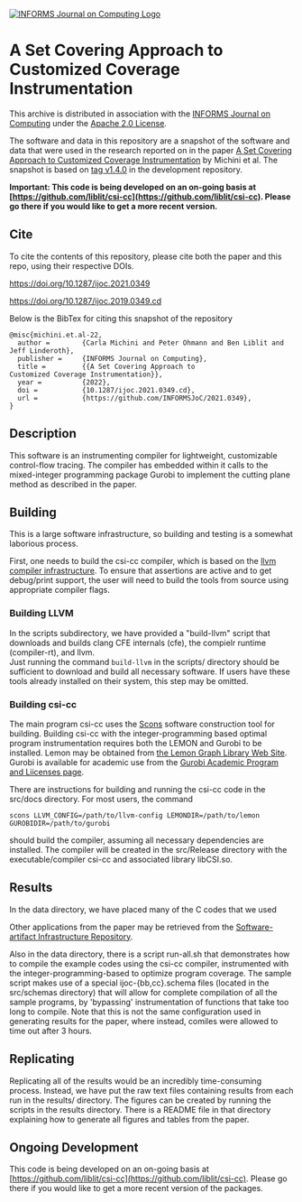 [![INFORMS Journal on Computing Logo](https://INFORMSJoC.github.io/logos/INFORMS_Journal_on_Computing_Header.jpg)](https://pubsonline.informs.org/journal/ijoc)

# A Set Covering Approach to Customized Coverage Instrumentation

This archive is distributed in association with the [INFORMS Journal on
Computing](https://pubsonline.informs.org/journal/ijoc) under the [Apache 2.0 License](LICENSE).

The software and data in this repository are a snapshot of the software and data that were used in the research reported on in the paper [A Set Covering Approach to Customized Coverage Instrumentation](https://doi.org/10.1287/ijoc.2019.0000) by Michini et al. The snapshot is based on [tag v1.4.0](https://github.com/liblit/csi-cc/releases/tag/v1.4.0) in the development repository. 

**Important: This code is being developed on an on-going basis at [https://github.com/liblit/csi-cc](https://github.com/liblit/csi-cc). Please go there if you would like to get a more recent version.**

## Cite

To cite the contents of this repository, please cite both the paper and this repo, using their respective DOIs.

https://doi.org/10.1287/ijoc.2021.0349

https://doi.org/10.1287/ijoc.2019.0349.cd

Below is the BibTex for citing this snapshot of the repository

```
@misc{michini.et.al-22,
  author =        {Carla Michini and Peter Ohmann and Ben Liblit and Jeff Linderoth},
  publisher =     {INFORMS Journal on Computing},
  title =         {{A Set Covering Approach to
Customized Coverage Instrumentation}},
  year =          {2022},
  doi =           {10.1287/ijoc.2021.0349.cd},
  url =           {https://github.com/INFORMSJoC/2021.0349},
}  
```

## Description

This software is an instrumenting compiler for lightweight, customizable control-flow tracing.  The compiler has embedded within it calls to the mixed-integer programming package Gurobi to implement the cutting plane method as described in the paper.

## Building

This is a large software infrastructure, so building and testing is a somewhat laborious process.

First, one needs to build the csi-cc compiler, which is based on the [llvm compiler infrastructure](https://llvm.org/).  To ensure that assertions are active and to get debug/print support, the user will need to build the tools from source using appropriate compiler flags. 


### Building LLVM 

In the scripts subdirectory, we have provided a "build-llvm" script that downloads and builds clang CFE internals (cfe), the compielr runtime (compiler-rt), and llvm.  
Just running the command 
```build-llvm```
in the scripts/ directory should be sufficient to download and build all necessary software.  If users have these tools already installed on their system, this step may be omitted. 


### Building csi-cc

The main program csi-cc uses the [Scons](https://scons.org/) software construction tool for building.
Building csi-cc with the integer-programming based optimal program instrumentation requires both the LEMON and Gurobi to be installed. 
Lemon may be obtained from [the Lemon Graph Library Web Site](https://lemon.cs.elte.hu/trac/lemon).  Gurobi is available for academic use from the [Gurobi Academic Program and Liicenses page](https://www.gurobi.com/academia/academic-program-and-licenses/).

There are instructions for building and running the csi-cc code in the src/docs directory.  For most users, the command 
```
scons LLVM_CONFIG=/path/to/llvm-config LEMONDIR=/path/to/lemon GUROBIDIR=/path/to/gurobi
```
should build the compiler, assuming all necessary dependencies are installed.  The compiler will be created in the src/Release directory with the executable/compiler csi-cc and associated library libCSI.so.


## Results

In the data directory, we have placed many of the C codes that we used 

Other applications from the paper may be retrieved from the 
[Software-artifact Infrastructure Repository](https://sir.csc.ncsu.edu/portal/index.php). 

Also in the data directory, there is a script run-all.sh that demonstrates how to compile the example codes using the csi-cc compiler, instrumented with the integer-programming-based to optimize program coverage.  The sample script makes use of a special ijoc-{bb,cc}.schema files (located in the src/schemas directory) that will allow for complete compilation of all the sample programs, by 'bypassing' instrumentation of functions that take too long to compile.  Note that this is not the same configuration used in generating results for the paper, where instead, comiles were allowed to time out after 3 hours. 


## Replicating

Replicating all of the results would be an incredibly time-consuming process.  Instead, we have put the raw text files containing results from each run in the results/ directory. 
The figures can be created by running the scripts in the results directory.  There is a README file in that directory explaining how to generate all figures and tables from the paper.



## Ongoing Development

This code is being developed on an on-going basis at 
[https://github.com/liblit/csi-cc](https://github.com/liblit/csi-cc). Please go there if you would like to get a more recent version of the packages. 
